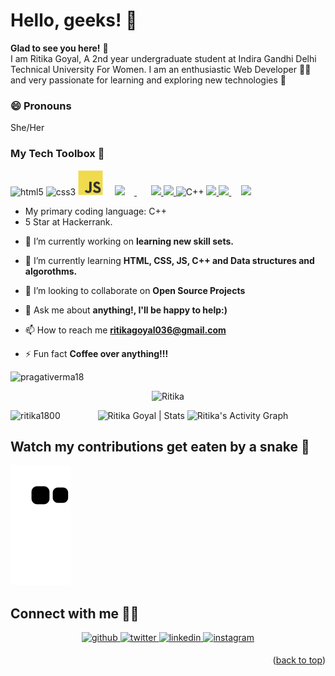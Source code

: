 # Hello, geeks! 👋
**Glad to see you here!** :star_struck: <br> 
I am Ritika Goyal, A 2nd year undergraduate student at Indira Gandhi Delhi Technical University For Women. I am an enthusiastic Web Developer 👩‍💻 and very passionate for learning and exploring new technologies :rocket: <br>

### 😄 Pronouns
She/Her
  
### My Tech Toolbox 🧰 

<p align="left">
<img src="https://upload.wikimedia.org/wikipedia/commons/thumb/6/61/HTML5_logo_and_wordmark.svg/512px-HTML5_logo_and_wordmark.svg.png" alt="html5" height="40"/> 
<img src="https://upload.wikimedia.org/wikipedia/commons/thumb/d/d5/CSS3_logo_and_wordmark.svg/1200px-CSS3_logo_and_wordmark.svg.png" alt="css3" height="40"/> 
<img src="https://raw.githubusercontent.com/devicons/devicon/master/icons/javascript/javascript-original.svg" alt="javascript" height="40"/>
  <a style="padding-right: 15px; padding-left: 15px;" href="https://nodejs.org" target="_blank"> <img  style="padding-right: 15px; max-width:48px; height: 48px;" src="https://nodejs.org/static/images/logo.svg"/> </a> &nbsp;
    <a href="https://reactjs.org/" target="_blank"> <img src="https://img.icons8.com/color/48/000000/react-native.png"/> </a>
    <a href="https://getbootstrap.com" target="_blank"> <img src="https://img.icons8.com/color/48/000000/bootstrap.png"/> </a> 
    <img src="https://i.pinimg.com/originals/99/f8/87/99f887833c475448723d3c9ac16c179b.png" alt="C++" width="40" height="40"/> 
    <a href="https://www.python.org" target="_blank"> <img src="https://img.icons8.com/color/48/000000/python.png"/> </a> 
    <a style="padding-right:8px;" href="https://www.mysql.com/" target="_blank"> <img src="https://img.icons8.com/fluent/50/000000/mysql-logo.png"/> </a> 
    &nbsp;
    <a style="padding-right:8px;" href="https://www.php.net/" target="_blank"> <img src="https://img.icons8.com/dusk/64/000000/php-logo.png"/> </a>  
    
</p>

* My primary coding language: C++
* 5 Star at Hackerrank.

- 🔭 I’m currently working on **learning new skill sets.**

- 🌱 I’m currently learning **HTML, CSS, JS, C++ and Data structures and algorothms.**

- 👯 I’m looking to collaborate on **Open Source Projects**

- 💬 Ask me about **anything!, I'll be happy to help:)**

- 📫 How to reach me **ritikagoyal036@gmail.com**

- ⚡ Fun fact **Coffee over anything!!!**
  
<p align="left"> <img src="https://komarev.com/ghpvc/?username=Ritika1800" alt="pragativerma18" /> </p>
<p align="center">
        <img title="🔥 Get streak stats for your profile at git.io/streak-stats" alt=Ritika Goyal's streak" src="https://github-readme-streak-stats.herokuapp.com/?user=Ritika1800&theme=black-ice&hide_border=true&stroke=0000&background=060A0CD0"/>
</p>
  

<p><img align="left" padding-bottom: 10px src="https://github-readme-stats.vercel.app/api/top-langs?username=ritika1800&show_icons=true&theme=gotham" alt="ritika1800" /></p>

<p align="center"> <img src="https://github-readme-stats.vercel.app/api?username=Ritika1800&show_icons=true&theme=gotham" alt="Ritika Goyal | Stats" />
<img alt="Ritika's Activity Graph" src="https://activity-graph.herokuapp.com/graph?username=Ritika1800&bg_color=0D1117&color=5BCDEC&line=5BCDEC&point=FFFFFF&hide_border=true" />


## Watch my contributions get eaten by a snake 🐍
<!-- ![snake gif](https://github.com/AartiKushwaha/AartiKushwaha/blob/output/github-contribution-grid-snake.gif)</div> -->
![snake gif](https://github.com/AartiKushwaha/AartiKushwaha/blob/output/github-contribution-grid-snake.svg)

## Connect with me 👩‍💻  
<div align="center">
<a href="https://github.com/Ritika1800" target="_blank">
<img src=https://img.shields.io/badge/github-%2324292e.svg?&style=for-the-badge&logo=github&logoColor=white alt=github style="margin-bottom: 5px;" />
</a>
<a href="https://twitter.com/Ritika_002" target="_blank">
<img src=https://img.shields.io/badge/twitter-%2300acee.svg?&style=for-the-badge&logo=twitter&logoColor=white alt=twitter style="margin-bottom: 5px;" />
</a>

<a href=" https://www.linkedin.com/in/ritika-goyal-b51b00203/" target="_blank">
<img src=https://img.shields.io/badge/linkedin-%231E77B5.svg?&style=for-the-badge&logo=linkedin&logoColor=white alt=linkedin style="margin-bottom: 5px;" />
</a>

<a href="https://www.instagram.com/_rittikaa_/" target="_blank">
<img src=https://img.shields.io/badge/instagram-%23000000.svg?&style=for-the-badge&logo=instagram&logoColor=white alt=instagram style="margin-bottom: 5px;" />
</a>
<p align="right">(<a href="https://github.com/Ritika1800">back to top</a>)</p>


